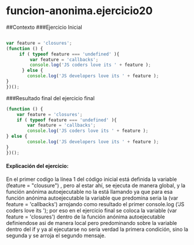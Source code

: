 # funcion-anonima.ejercicio20

##Contexto
###Ejercicio Inicial
```javascript

var feature = 'closures'; 
(function () {     
     if ( typeof feature === 'undefined' ){         
         var feature = 'callbacks';         
         console.log('JS coders love its ' + feature );     
      } else {         
        console.log('JS developers love its ' + feature );     
} 
})();
```
###Resultado final del ejercicio final 
```javascript
(function () {  
    var feature = 'closures'; 
    if ( typeof feature === 'undefined' ){         
        var feature = 'callbacks';         
        console.log('JS coders love its ' + feature );     
} else {         
        console.log('JS developers love its ' + feature );     
} 
})();
```
#### Explicación del ejercicio:

En el primer codigo  la línea 1 del código inicial está definida la variable (feature = "clousure") , pero al estar ahí, se ejecuta de manera global, y la función anónima autoejecutable no la está llamando ya que para esa función anónima autoejecutable la variable que predomina seria la  (var feature = 'callbacks') arrojando como resultado el primer console.log ('JS coders love its '); por eso en el ejercicio final se coloca la variable (var feature = 'closures') dentro de la función anónima autoejecutable definiendose asi de manera local pero predominando sobre la variable dentro del if  y ya  al ejecutarse no sería verdad la primera condición, sino la segunda y  se arroja el segundo mensaje.

